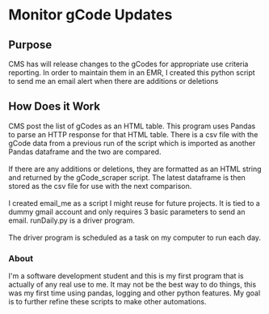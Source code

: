 # Monitor gCode Updates

## Purpose
CMS has will release changes to the gCodes for appropriate use criteria reporting. In order to maintain them in an EMR, I created this python script to send me an email alert when there are additions or deletions

## How Does it Work
CMS post the list of gCodes as an HTML table. This program uses Pandas to parse an HTTP response for that HTML table. There is a csv file with the gCode data from a previous run of the script which is imported as another Pandas dataframe and the two are compared.\
\
If there are any additions or deletions, they are formatted as an HTML string and returned by the gCode_scraper script. The latest dataframe is then stored as the csv file for use with the next comparison.\
\
I created email_me as a script I might reuse for future projects. It is tied to a dummy gmail account and only requires 3 basic parameters to send an email. runDaily.py is a driver program.\
\
The driver program is scheduled as a task on my computer to run each day.

### About
I'm a software development student and this is my first program that is actually of any real use to me. It may not be the best way to do things, this was my first time using pandas, logging and other python features. My goal is to further refine these scripts to make other automations.